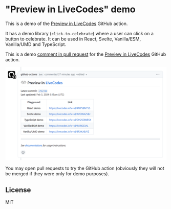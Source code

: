 # "Preview in LiveCodes" demo

This is a demo of the [Preview in LiveCodes](https://github.com/live-codes/preview-in-livecodes) GitHub action.

It has a demo library (`click-to-celebrate`) where a user can click on a button to celebrate. It can be used in React, Svelte, Vanilla/ESM, Vanilla/UMD and TypeScript.

This is a demo [comment in pull request](https://github.com/hatemhosny/preview-in-livecodes-demo/pull/4#issuecomment-1925139284) for the [Preview in LiveCodes](https://github.com/live-codes/preview-in-livecodes) GitHub action.

![screenshot](./screenshot.png)

You may open pull requests to try the GitHub action (obviously they will not be merged if they were only for demo purposes).

## License

MIT
